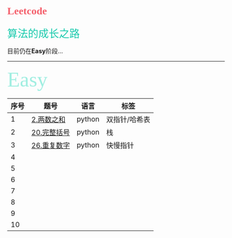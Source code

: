 # <font face="微软雅黑" color="F4606C" size=5>Leetcode</font>
<font face="微软雅黑" color="19CAAD" size=5> 算法的成长之路</font>

目前仍在**Easy**阶段...

---



<font face="STCAIYUN" color="A0EEE1" size=10> Easy</font>

| 序号 | 题号                                             | 语言   | 标签          |
| ---- | ------------------------------------------------ | ------ | ------------- |
| 1    | [2.两数之和](./Easy/2%20两数之和.md)             | python | 双指针/哈希表 |
| 2    | [20.完整括号](./Easy/20%20判断是否为完整括号.md) | python | 栈            |
| 3    | [26.重复数字](./Easy/26%20原地去除重复数字.md)   | python | 快慢指针      |
| 4    |                                                  |        |               |
| 5    |                                                  |        |               |
| 6    |                                                  |        |               |
| 7    |                                                  |        |               |
| 8    |                                                  |        |               |
| 9    |                                                  |        |               |
| 10   |                                                  |        |               |

